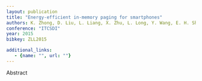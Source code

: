 ```yaml
---
layout: publication
title: "Energy-efficient in-memory paging for smartphones"
authors: K. Zhong, D. Liu, L. Liang, X. Zhu, L. Long, Y. Wang, E. H. Sha
conference: "ITCSDI"
year: 2015
bibkey: ZLL2015

additional_links:
   - {name: "", url: ""}
---
```

Abstract
